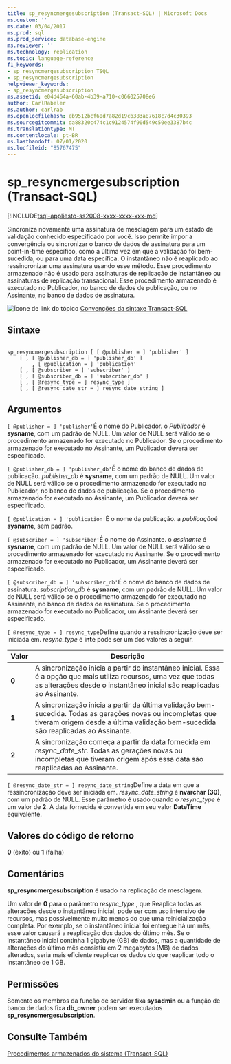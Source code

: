 ```yaml
---
title: sp_resyncmergesubscription (Transact-SQL) | Microsoft Docs
ms.custom: ''
ms.date: 03/04/2017
ms.prod: sql
ms.prod_service: database-engine
ms.reviewer: ''
ms.technology: replication
ms.topic: language-reference
f1_keywords:
- sp_resyncmergesubscription_TSQL
- sp_resyncmergesubscription
helpviewer_keywords:
- sp_resyncmergesubscription
ms.assetid: e04d464a-60ab-4b39-a710-c066025708e6
author: CarlRabeler
ms.author: carlrab
ms.openlocfilehash: eb9512bcf60d7a82d19cb383a87618c7d4c30393
ms.sourcegitcommit: da88320c474c1c9124574f90d549c50ee3387b4c
ms.translationtype: MT
ms.contentlocale: pt-BR
ms.lasthandoff: 07/01/2020
ms.locfileid: "85767475"
---
```

# <a name="sp_resyncmergesubscription-transact-sql"></a>sp_resyncmergesubscription (Transact-SQL)
[!INCLUDE[tsql-appliesto-ss2008-xxxx-xxxx-xxx-md](../../includes/applies-to-version/sqlserver.md)]

  Sincroniza novamente uma assinatura de mesclagem para um estado de validação conhecido especificado por você. Isso permite impor a convergência ou sincronizar o banco de dados de assinatura para um point-in-time específico, como a última vez em que a validação foi bem-sucedida, ou para uma data específica. O instantâneo não é reaplicado ao ressincronizar uma assinatura usando esse método. Esse procedimento armazenado não é usado para assinaturas de replicação de instantâneo ou assinaturas de replicação transacional. Esse procedimento armazenado é executado no Publicador, no banco de dados de publicação, ou no Assinante, no banco de dados de assinatura.  
  
 ![Ícone de link do tópico](../../database-engine/configure-windows/media/topic-link.gif "Ícone de link do tópico") [Convenções da sintaxe Transact-SQL](../../t-sql/language-elements/transact-sql-syntax-conventions-transact-sql.md)  
  
## <a name="syntax"></a>Sintaxe  
  
```  
  
sp_resyncmergesubscription [ [ @publisher = ] 'publisher' ]  
    [ , [ @publisher_db = ] 'publisher_db' ]  
        , [ @publication = ] 'publication'   
    [ , [ @subscriber = ] 'subscriber' ]  
    [ , [ @subscriber_db = ] 'subscriber_db' ]  
    [ , [ @resync_type = ] resync_type ]  
    [ , [ @resync_date_str = ] resync_date_string ]  
```  
  
## <a name="arguments"></a>Argumentos  
`[ @publisher = ] 'publisher'`É o nome do Publicador. o *Publicador* é **sysname**, com um padrão de NULL. Um valor de NULL será válido se o procedimento armazenado for executado no Publicador. Se o procedimento armazenado for executado no Assinante, um Publicador deverá ser especificado.  
  
`[ @publisher_db = ] 'publisher_db'`É o nome do banco de dados de publicação. *publisher_db* é **sysname**, com um padrão de NULL. Um valor de NULL será válido se o procedimento armazenado for executado no Publicador, no banco de dados de publicação. Se o procedimento armazenado for executado no Assinante, um Publicador deverá ser especificado.  
  
`[ @publication = ] 'publication'`É o nome da publicação. a *publicação*é **sysname**, sem padrão.  
  
`[ @subscriber = ] 'subscriber'`É o nome do Assinante. o *assinante* é **sysname**, com um padrão de NULL. Um valor de NULL será válido se o procedimento armazenado for executado no Assinante. Se o procedimento armazenado for executado no Publicador, um Assinante deverá ser especificado.  
  
`[ @subscriber_db = ] 'subscriber_db'`É o nome do banco de dados de assinatura. *subscription_db* é **sysname**, com um padrão de NULL. Um valor de NULL será válido se o procedimento armazenado for executado no Assinante, no banco de dados de assinatura. Se o procedimento armazenado for executado no Publicador, um Assinante deverá ser especificado.  
  
`[ @resync_type = ] resync_type`Define quando a ressincronização deve ser iniciada em. *resync_type* é **int**e pode ser um dos valores a seguir.  
  
|Valor|Descrição|  
|-----------|-----------------|  
|**0**|A sincronização inicia a partir do instantâneo inicial. Essa é a opção que mais utiliza recursos, uma vez que todas as alterações desde o instantâneo inicial são reaplicadas ao Assinante.|  
|**1**|A sincronização inicia a partir da última validação bem-sucedida. Todas as gerações novas ou incompletas que tiveram origem desde a última validação bem-sucedida são reaplicadas ao Assinante.|  
|**2**|A sincronização começa a partir da data fornecida em *resync_date_str*. Todas as gerações novas ou incompletas que tiveram origem após essa data são reaplicadas ao Assinante.|  
  
`[ @resync_date_str = ] resync_date_string`Define a data em que a ressincronização deve ser iniciada em. *resync_date_string* é **nvarchar (30)**, com um padrão de NULL. Esse parâmetro é usado quando o *resync_type* é um valor de **2**. A data fornecida é convertida em seu valor **DateTime** equivalente.  
  
## <a name="return-code-values"></a>Valores do código de retorno  
 **0** (êxito) ou **1** (falha)  
  
## <a name="remarks"></a>Comentários  
 **sp_resyncmergesubscription** é usado na replicação de mesclagem.  
  
 Um valor de **0** para o parâmetro *resync_type* , que Reaplica todas as alterações desde o instantâneo inicial, pode ser com uso intensivo de recursos, mas possivelmente muito menos do que uma reinicialização completa. Por exemplo, se o instantâneo inicial foi entregue há um mês, esse valor causará a reaplicação dos dados do último mês. Se o instantâneo inicial continha 1 gigabyte (GB) de dados, mas a quantidade de alterações do último mês consistiu em 2 megabytes (MB) de dados alterados, seria mais eficiente reaplicar os dados do que reaplicar todo o instantâneo de 1 GB.  
  
## <a name="permissions"></a>Permissões  
 Somente os membros da função de servidor fixa **sysadmin** ou a função de banco de dados fixa **db_owner** podem ser executados **sp_resyncmergesubscription**.  
  
## <a name="see-also"></a>Consulte Também  
 [Procedimentos armazenados do sistema &#40;Transact-SQL&#41;](../../relational-databases/system-stored-procedures/system-stored-procedures-transact-sql.md)  
  
  
